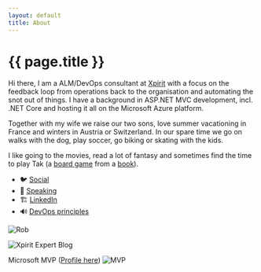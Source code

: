 ```yaml
---
layout: default
title: About
---
```

<style>
.pnl{float:left;margin-right:7px;}    
</style>

<h1>{{ page.title }}</h1>

<div class="panel panel-default well-sm">

<div class="row">

<div class="col-md-9" markdown="1">

Hi there, I am a ALM/DevOps consultant at [Xpirit](https://xpirit.com/rob) with a focus on the feedback loop from operations back to the organisation and automating the snot out of things. I have a background in ASP.NET MVC development, incl. .NET Core and hosting it all on the Microsoft Azure platform.

Together with my wife we raise our two sons, love summer vacationing in France and winters in Austria or Switzerland. In our spare time we go on walks with the dog, play soccer, go biking or skating with the kids. 

I like going to the movies, read a lot of fantasy and sometimes find the time to play Tak (a [board game](https://cheapass.com/tak/) from a [book](https://www.patrickrothfuss.com/content/books.asp)).  

<ul>
<li>🐦 <a href="https://twitter.com/RobBos81">Social</a>
<li>📣 <a href="https://sessionize.com/RobBos/">Speaking</a>
<li>🏗️ <a href="https://www.linkedin.com/in/bosrob/">LinkedIn</a>
<li>🔊 <a href="https://www.youtube.com/playlist?list=PLXVVwOM8uv2wQyhQ7mB_Nv_iXyMuXf-GT">DevOps principles</a>
</ul>
</div>

<div class="col-md-3" markdown="1">

![Rob](/images/RobBos.jpg)

![Xpirit Expert Blog](/images/xpirit%20export%20blog.png)  

Microsoft MVP ([Profile here](https://mvp.microsoft.com/en-us/PublicProfile/5003719))
![MVP](/images/MVP.svg)
</div>

</div>
</div>